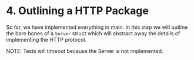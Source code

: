 # 4. Outlining a HTTP Package

So far, we have implemented everything in main. In this step we will outline the bare bones of a `Server` struct which will abstract away the details of implementing the HTTP protocol.

NOTE: Tests will timeout because the Server is not implemented.

